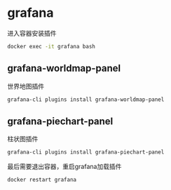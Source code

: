 # grafana

进入容器安装插件

```bash
docker exec -it grafana bash
```

## grafana-worldmap-panel

世界地图插件

```bash
grafana-cli plugins install grafana-worldmap-panel
```

## grafana-piechart-panel

柱状图插件

```bash
grafana-cli plugins install grafana-piechart-panel
```

最后需要退出容器，重启grafana加载插件

```bash
docker restart grafana
```